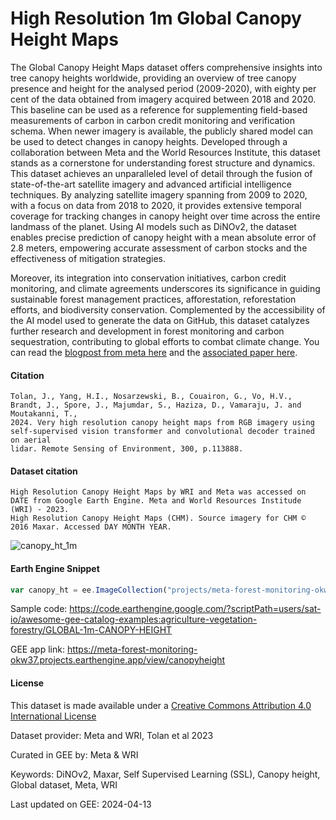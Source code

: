 # High Resolution 1m Global Canopy Height Maps

The Global Canopy Height Maps dataset offers comprehensive insights into tree canopy heights worldwide, providing an overview of tree canopy presence and height for the analysed period (2009-2020), with eighty per cent of the data obtained from imagery acquired between 2018 and 2020. This baseline can be used as a reference for supplementing field-based measurements of carbon in carbon credit monitoring and verification schema. When newer imagery is available, the publicly shared model can be used to detect changes in canopy heights. Developed through a collaboration between Meta and the World Resources Institute, this dataset stands as a cornerstone for understanding forest structure and dynamics. This dataset achieves an unparalleled level of detail through the fusion of state-of-the-art satellite imagery and advanced artificial intelligence techniques. By analyzing satellite imagery spanning from 2009 to 2020, with a focus on data from 2018 to 2020, it provides extensive temporal coverage for tracking changes in canopy height over time across the entire landmass of the planet. Using AI models such as DiNOv2, the dataset enables precise prediction of canopy height with a mean absolute error of 2.8 meters, empowering accurate assessment of carbon stocks and the effectiveness of mitigation strategies.

Moreover, its integration into conservation initiatives, carbon credit monitoring, and climate agreements underscores its significance in guiding sustainable forest management practices, afforestation, reforestation efforts, and biodiversity conservation. Complemented by the accessibility of the AI model used to generate the data on GitHub, this dataset catalyzes further research and development in forest monitoring and carbon sequestration, contributing to global efforts to combat climate change. You can read the [blogpost from meta here](https://sustainability.fb.com/blog/2024/04/22/using-artificial-intelligence-to-map-the-earths-forests/) and the [associated paper here](https://www.sciencedirect.com/science/article/pii/S003442572300439X).

#### Citation

```
Tolan, J., Yang, H.I., Nosarzewski, B., Couairon, G., Vo, H.V., Brandt, J., Spore, J., Majumdar, S., Haziza, D., Vamaraju, J. and Moutakanni, T.,
2024. Very high resolution canopy height maps from RGB imagery using self-supervised vision transformer and convolutional decoder trained on aerial
lidar. Remote Sensing of Environment, 300, p.113888.
```

#### Dataset citation

```
High Resolution Canopy Height Maps by WRI and Meta was accessed on DATE from Google Earth Engine. Meta and World Resources Institude (WRI) - 2023.
High Resolution Canopy Height Maps (CHM). Source imagery for CHM © 2016 Maxar. Accessed DAY MONTH YEAR.
```

![canopy_ht_1m](https://github.com/samapriya/awesome-gee-community-datasets/assets/6677629/171b3e30-49c0-448c-86cb-57c5464504e6)

#### Earth Engine Snippet

```js
var canopy_ht = ee.ImageCollection("projects/meta-forest-monitoring-okw37/assets/CanopyHeight")
```

Sample code: https://code.earthengine.google.com/?scriptPath=users/sat-io/awesome-gee-catalog-examples:agriculture-vegetation-forestry/GLOBAL-1m-CANOPY-HEIGHT

GEE app link: https://meta-forest-monitoring-okw37.projects.earthengine.app/view/canopyheight

#### License
This dataset is made available under a [Creative Commons Attribution 4.0 International License](https://creativecommons.org/licenses/by/4.0/)

Dataset provider: Meta and WRI, Tolan et al 2023

Curated in GEE by: Meta & WRI

Keywords: DiNOv2, Maxar, Self Supervised Learning (SSL), Canopy height, Global dataset, Meta, WRI

Last updated on GEE: 2024-04-13
